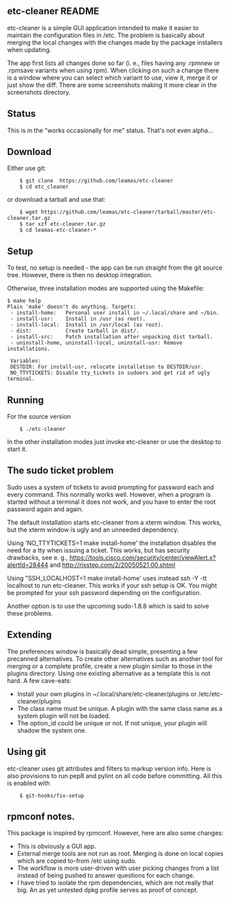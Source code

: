 ## etc-cleaner README

etc-cleaner is a simple GUI application intended to make it easier to
maintain the configuration files in /etc. The problem is basically about
merging the local changes with the changes made by the package installers
when updating.

The app first lists all changes done so far (i. e., files having any
.rpmnew or .rpmsave variants when using rpm).  When clicking on such a
change there is a window where you can select which variant to use, view it,
merge it or just show the diff. There are some screenshots making it more
clear in the screenshots directory.

## Status
This is in the "works occasionally for me" status. That's not even alpha...

## Download
Either use git:
```
    $ git clone  https://github.com/leamas/etc-cleaner
    $ cd etc_cleaner
```
or download a tarball and use that:
```
    $ wget https://github.com/leamas/etc-cleaner/tarball/master/etc-cleaner.tar.gz
    $ tar xzf etc-cleaner.tar.gz
    $ cd leamas-etc-cleaner-*
```

## Setup
To test, no setup is needed - the app can be run straight from
the git source tree.  However, there is then no desktop integration.

Otherwise, three installation modes are supported using the Makefile:
```
$ make help
Plain 'make' doesn't do anything. Targets:
 - install-home:   Personal user install in ~/.local/share and ~/bin.
 - install-usr:    Install in /usr (as root).
 - install-local:  Install in /usr/local (as root).
 - dist:           Create tarball in dist/.
 - install-src:    Patch installation after unpacking dist tarball.
 - uninstall-home, uninstall-local, uninstall-usr: Remove installations.

 Variables:
 DESTDIR: For install-usr, relocate installation to DESTDIR/usr.
 NO_TTYTICKETS: Disable tty_tickets in sudoers and get rid of ugly terminal.
```
## Running
For the source version
```
    $ ./etc-cleaner
```
In the other installation modes just invoke etc-cleaner or use the desktop to
start it.

## The sudo ticket problem
Sudo uses a system of tickets to avoid prompting for password each and every
command. This normally works well. However, when a program is started
without a terminal it does not work, and you have to enter the root password
again and again.

The default installation starts etc-cleaner from a xterm window. This works,
but the xterm window is ugly and an unneeded dependency.

Using 'NO_TTYTICKETS=1 make install-home' the installation disables the need
for a tty when issuing a ticket. This works, but has security drawbacks,
see  e. g.,
https://tools.cisco.com/security/center/viewAlert.x?alertId=28444 and
http://rixstep.com/2/20050521,00.shtml

Using "SSH_LOCALHOST=1  make install-home' uses instead ssh -Y -tt localhost
to run etc-cleaner. This works if your ssh setup is OK. You might be
prompted for your ssh password depending on the configuration.

Another option is to use the upcoming sudo-1.8.8 which is said to solve
these problems.


## Extending
The preferences window is basically dead simple, presenting a few precanned
alternatives. To create other alternatives such as another tool for merging
or a complete profile, create a new plugin similar to those in the plugins
directory. Using one existing alternative as a template this is not hard. A
few cave-eats:
- Install your own plugins in ~/.local/share/etc-cleaner/plugins or
  /etc/etc-cleaner/plugins
- The class name must be unique. A plugin with the same class name as a
  system plugin will not be loaded.
- The option_id could be unique or not. If not unique, your plugin will
  shadow the system one.

## Using git
etc-cleaner uses git attributes and filters to markup version info. Here
is also provisions to run pep8 and pylint on all code before committing.
All this is enabled with
```
    $ git-hooks/fix-setup
```

## rpmconf notes.
This package is inspired by rpmconf. However, here are also some
changes:
  - This is obviously a GUI app.
  - External merge tools are not run as root. Merging is done on
    local copies which are copied to-from /etc using sudo.
  - The workflow is more user-driven with user picking changes from
    a list instead of being pushed to answer questions for each change.
  - I have tried to isolate the rpm dependencies, which are not really
    that big. An as yet untested dpkg profile serves as proof of concept.
